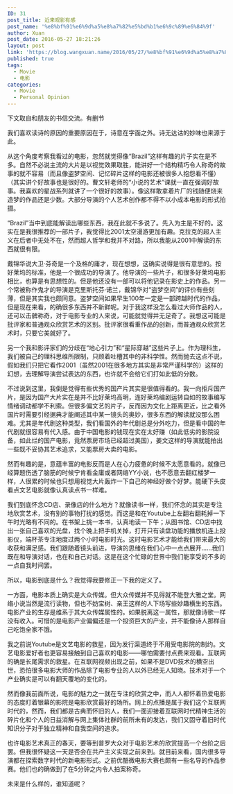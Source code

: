 ```yaml
---
ID: 31
post_title: 近来观影有感
post_name: '%e8%bf%91%e6%9d%a5%e8%a7%82%e5%bd%b1%e6%9c%89%e6%84%9f'
author: Xuan
post_date: 2016-05-27 18:21:26
layout: post
link: 'https://blog.wangxuan.name/2016/05/27/%e8%bf%91%e6%9d%a5%e8%a7%82%e5%bd%b1%e6%9c%89%e6%84%9f/'
published: true
tags:
  - Movie
  - 电影
categories:
  - Movie
  - Personal Opinion
---
```

下文取自和朋友的书信交流。有删节

我们喜欢读诗的原因的重要原因在于，诗意在字面之外。诗无达诂的妙味也来源于此。

从这个角度考察我看过的电影，忽然就觉得像“Brazil”这样有趣的片子实在是不多。自然不必说主流的大片是以视觉效果取胜，能讲好一个结构精巧令人称奇的故事的就不容易（而且像盗梦空间、记忆碎片这样的电影还被很多人抱怨看不懂）（其实讲个好故事也是很好的。曹文轩老师的“小说的艺术”课就一直在强调好故事。我喜欢的星战系列就讲了一个很好的故事）。像这样敢拿着片厂的钱随便烧来造梦的作品还是少数。大部分导演的个人艺术创作都不得不以小成本电影的形式拍摄。

“Brazil”当中到底能解读出哪些东西，我在此就不多说了。先入为主是不好的。这实在是我很推荐的一部片子，我觉得比2001太空漫游更加有趣。克拉克的超人主义在后者中无处不在，然而超人哲学和我并不对路，所以我能从2001中解读的东西就很有限。

戴锦华说大卫·芬奇是一个及格的庸才，现在想想，这确实说得是很有意思的。按好莱坞的标准，他是一个很成功的导演了。他导演的一些片子，和很多好莱坞电影相比，也算是有思想性的。但是他还没有一部可以将他记录在影史上的作品。另一个常被称作鬼才的导演是克里斯托芬·诺兰，戴锦华对“盗梦空间”的评价有些刻薄，但是其实我也颇同意。盗梦空间如果早生100年一定是一部跨越时代的作品，但是现在来看，的确很多东西并不新鲜呢。对于我这样没怎么看过大师作品的人，还可以击髀称奇，对于电影专业的人来说，可能就觉得并无足奇了。我想这可能是批评家和普通观众欣赏艺术的区别。批评家很看重作品的创新，而普通观众欣赏艺术时，只要它美就好了。

另一个我和影评家们的分歧在“地心引力”和“星际穿越”这些片子上。作为理科生，我们被自己的理科思维所限制，只顾着吐槽其中的非科学性。然而抛去这点不说，假如我们只把它看作2001（虽然2001在很多地方其实是非常严谨科学的）这样的幻想，去理解导演尝试表达的东西，也许就不会给它们打如此低的分数。

不过说到这里，我倒是觉得有些优秀的国产片其实是很值得看的。我一向拒斥国产片，是因为国产大片实在是并不比好莱坞高明，连好莱坞编剧运转自如的故事编写情绪调动都学不利索。但很多偏文艺的片子，反而因为文化上距离更近，比之看外国片时需要引经据典才能阐述其中某一镜头的奥妙，很多东西的解读就没那么困难。尤其是年代剧这种类型，我们看国外的年代剧总是分外吃力，但是看中国的年代剧就很容易有代入感。由于中国电影的钱现在实在太好赚（如此低劣的影院设备，如此烂的国产电影，竟然票房市场已经超过美国），姜文这样的导演就能拍出一些既不妥协其艺术追求，又能票房大卖的电影。

然而有趣的是，意蕴丰富的电影反而是人在心力疲惫的时候不太愿意看的。就像已经算题伤透了脑筋的时候宁肯看金庸或者网络YY小说，也不愿意去翻红楼梦一样，人很累的时候也只想用视觉大片轰炸一下自己的神经好做个好梦。能硬下头皮看点文艺电影就像认真读点书一样难。

我们到底怀念CD店、录像店的什么地方？就像读书一样，我们怀念的其实是专注地欣赏艺术，没有别的事物打扰的感觉。而这是和在Youtube上左翻右翻耗掉一下午时光略有不同的。在书架上挑一本书，认真地读一下午；从图书馆、CD店中找出一张自己喜欢的光盘，找个晚上把手机关掉，打开只有读盘功能的播放机连上投影仪，端杯茶专注地度过两个小时电影时光。这时电影艺术才能给我们带来最大的收获和满足感。我们跟随着镜头前进，导演的思绪在我们心中一点点展开……我们既在和导演对话，也在和自己对话。这是在这个忙碌的世界中我们能享受的不多的一点自我时间罢。

所以，电影到底是什么？我觉得我要修正一下我的定义了。

一方面，电影本质上确实是大众传媒。但大众传媒并不见得就不能登大雅之堂。网络小说当然是流行读物，但也不妨宝树、亲王这样的人下场写些妙趣横生的东西。电影产业的生存是维系于其大众传媒属性的。如果脱离这一属性，那就像诗歌一样没有收入。可惜的是电影产业偏偏还是一个投资巨大的产业，并不能像诗人那样自己吃饱全家不饿。

我之前说Youtube是文艺电影的救星，因为发行渠道终于不用受电影院的制约。文艺电影爱好者也更容易接触到自己喜欢的电影——哪怕需要付点费来观看。互联网的确是长尾需求的救星。在互联网视频出现之前，如果不是DVD技术的横空出世，恐怕很多电影大师的作品除了电影专业的人以外已经无人知晓。技术对于一个产业确实是可以有翻天覆地的变化的。

然而像我前面所说，电影的魅力之一就在专注的欣赏之中，而人人都怀着热爱电影的态度盯着银幕的影院是电影欣赏最好的场所。网上的点播是属于我们这个互联网时代的，然而，我们都是古典而怀旧的人，我们一面迎接着互联网时代精神生活的碎片化和个人的日益消解与网上集体社群的前所未有的发达，我们又固守着旧时代知识分子对于独立精神和自我空间的追求。

也许电影艺术真正的春天，要等到普罗大众对于电影艺术的欣赏提高一个台阶之后罢。但我很怀疑这一天是否会在共产主义实现之前来到。就目前来看，国内很多导演都在探索数字时代的新电影形式。之前优酷微电影大赛也颇有一些名导的作品参赛。他们也的确做到了在5分钟之内令人拍案称奇。

未来是什么样的，谁知道呢？
